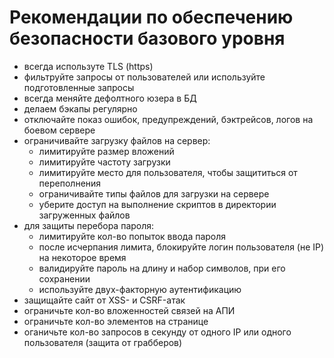 Рекомендации по обеспечению безопасности базового уровня
===

* всегда используте TLS (https)
* фильтруйте запросы от пользователей или используйте подготовленные запросы
* всегда меняйте дефолтного юзера в БД
* делаем бэкапы регулярно
* отключайте показ ошибок, предупреждений, бэктрейсов, логов на боевом сервере
* ограничивайте загрузку файлов на сервер:
	* лимитируйте размер вложений
	* лимитируйте частоту загрузки
	* лимитируйте место для пользователя, чтобы защититься от переполнения
	* ограничивайте типы файлов для загрузки на сервере
	* уберите доступ на выполнение скриптов в директории загруженных файлов
* для защиты перебора пароля:
	* лимитируйте кол-во попыток ввода пароля
	* после исчерпания лимита, блокируйте логин пользователя (не IP) на некоторое время
	* валидируйте пароль на длину и набор символов, при его сохранении
	* используйте двух-факторную аутентификацию
* защищайте сайт от XSS- и CSRF-атак
* ограничьте кол-во вложенностей связей на АПИ
* ограничьте кол-во элементов на странице
* оганичьте кол-во запросов в секунду от одного IP или одного пользователя (защита от грабберов)
